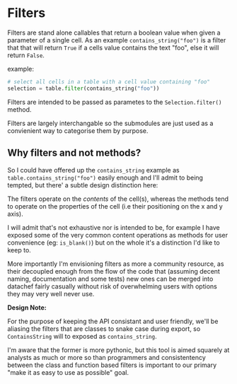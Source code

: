# Filters

Filters are stand alone callables that return a boolean value when given a parameter of a single cell. As an example `contains_string("foo")` is a filter that that will return `True` if a cells value contains the text "foo", else it will return `False`.

example:
```python
# select all cells in a table with a cell value containing "foo"
selection = table.filter(contains_string("foo"))
```

Filters are intended to be passed as parametes to the `Selection.filter()` method.

Filters are largely interchangable so the submodules are just used as a convienient way to categorise them by purpose.

## Why filters and not methods?

So I could have offered up the `contains_string` example as `table.contains_string("foo")` easily enough and I'll admit to being tempted, but there' a subtle design distinction here:

The filters operate on the _contents_ of the cell(s), whereas the methods tend to operate on the properties of the cell (i.e their positioning on the x and y axis).

I will admit that's not exhaustive nor is intended to be, for example I have exposed some of the very common content operations as methods for user convenience (eg: `is_blank()`) but on the whole it's a distinction I'd like to keep to.

More importantly I'm envisioning filters as more a community resource, as their decoupled enough from the flow of the code that (assuming decent naming, documentation and some tests) new ones can be merged into datachef fairly casually without risk of overwhelming users with options they may very well never use.

**Design Note:**

For the purpose of keeping the API consistant and user friendly, we'll be aliasing the
filters that are classes to snake case during export, so `ContainsString` will to exposed as `contains_string`.

I'm aware that the former is more pythonic, but this tool is aimed squarely at analysts as much or more so than programmers and consistentency between the class and function based filters is important to our primary "make it as easy to use as possible" goal.


